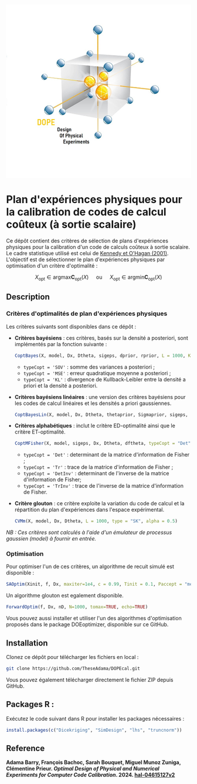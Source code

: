 ![Illustration du plan D-optimal](Graphiques/DOPEcal.jpg)

# Plan d'expériences physiques pour la calibration de codes de calcul coûteux (à sortie scalaire)

Ce dépôt contient des critères de sélection de plans d'expériences physiques pour la calibration d'un code de calculs coûteux à sortie scalaire. Le cadre statistique utilisé est celui de [Kennedy et O'Hagan (2001)](https://www.asc.ohio-state.edu/statistics/comp_exp/jour.club/kennedy01.pdf). L'objectif est de sélectionner le plan d'expériences physiques par optimisation d'un critère d'optimalité :

$$
X_{\text{opt}} \in \text{argmax} \mathbf{C}_{\text{opt}}(X) \quad \text{ ou } \quad X_{\text{opt}} \in \text{argmin} \mathbf{C}_{\text{opt}}(X)
$$

## Description
### Critères d'optimalités de plan d'expériences physiques
Les critères suivants sont disponibles dans ce dépôt :

- **Critères bayésiens** : ces critères, basés sur la densité a posteriori, sont implémentés par la fonction suivante :

    ```r
    CoptBayes(X, model, Dx, Dtheta, sigeps, dprior, rprior, L = 1000, K = 1000, typeCopt = 'KL', type = 'SK', ...)
    ```
    
    - `typeCopt = 'SOV'` : somme des variances a posteriori ;
    - `typeCopt = 'MSE'` : erreur quadratique moyenne a posteriori ;
    - `typeCopt = 'KL'`  : divergence de Kullback-Leibler entre la densité a priori et la densité a posteriori.

- **Critères bayésiens linéaires** : une version des critères bayésiens pour les codes de calcul linéaires et les densités a priori gaussiennes.

    ```r
    CoptBayesLin(X, model, Dx, Dtheta, thetaprior, Sigmaprior, sigeps, L = 1000, typeCopt = 'KL', type = 'SK', ...)
    ```

- **Critères alphabétiques** : inclut le critère ED-optimalité ainsi que le critère ET-optimalité.

    ```r
    CoptMFisher(X, model, sigeps, Dx, Dtheta, dftheta, typeCopt = "Det", L = 1000, type = 'SK')
    ```

    - `typeCopt = 'Det'` : determinant de la matrice d'information de Fisher ;
    - `typeCopt = 'Tr'` : trace de la matrice d'information de Fisher ;
    - `typeCopt = 'DetInv'`  : determinant de l'inverse de la matrice d'information de Fisher;
    - `typeCopt = 'TrInv'` : trace de l'inverse de la matrice d'information de Fisher.

- **Critère glouton** : ce critère exploite la variation du code de calcul et la répartition du plan d'expériences dans l'espace expérimental.

    ```r
    CVMm(X, model, Dx, Dtheta, L = 1000, type = "SK", alpha = 0.5)
    ```

*NB : Ces critères sont calculés à l'aide d'un émulateur de processus gaussien (*model*) à fournir en entrée.*

### Optimisation

Pour optimiser l'un de ces critères, un algorithme de recuit simulé est disponible :

```r
SAOptim(Xinit, f, Dx, maxiter=1e4, c = 0.99, Tinit = 0.1, Paccept = "metropolis", schema = "geo")
```
 Un algorithme glouton est egalement disponible.

 ```r
 ForwardOptim(f, Dx, nD, N=1000, tomax=TRUE, echo=TRUE)
 ```
Vous pouvez aussi installer et utiliser l'un des algorithmes d'optimisation proposés dans le package DOEoptimizer, disponible sur ce GitHub.

## Installation 

Clonez ce dépôt pour télécharger les fichiers en local :

```bash
git clone https://github.com/TheseAdama/DOPEcal.git
```
Vous pouvez également télécharger directement le fichier ZIP depuis GitHub.

## Packages R : 
Exécutez le code suivant dans R pour installer les packages nécessaires : 

 ```r
install.packages(c("Dicekriging", "SimDesign", "lhs", "truncnorm"))
 ```

## Reference
**Adama Barry, François Bachoc, Sarah Bouquet, Miguel Munoz Zuniga, Clémentine Prieur. _Optimal Design of Physical and Numerical Experiments for Computer Code Calibration_. 2024. [hal-04615127v2](https://theses.hal.science/UNIV-UT3/hal-04615127v2)**

